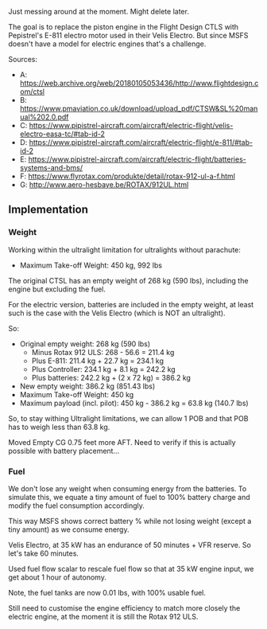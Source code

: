 Just messing around at the moment. Might delete later.

The goal is to replace the piston engine in the Flight Design CTLS with Pepistrel's E-811 electro motor used in their Velis Electro. But since MSFS doesn't have a model for electric engines that's a challenge.

Sources:

- A: https://web.archive.org/web/20180105053436/http://www.flightdesign.com/ctsl
- B: https://www.pmaviation.co.uk/download/upload_pdf/CTSW&SL%20manual%202.0.pdf
- C: https://www.pipistrel-aircraft.com/aircraft/electric-flight/velis-electro-easa-tc/#tab-id-2
- D: https://www.pipistrel-aircraft.com/aircraft/electric-flight/e-811/#tab-id-2
- E: https://www.pipistrel-aircraft.com/aircraft/electric-flight/batteries-systems-and-bms/
- F: https://www.flyrotax.com/produkte/detail/rotax-912-ul-a-f.html
- G: http://www.aero-hesbaye.be/ROTAX/912UL.html

## Implementation

### Weight

Working within the ultralight limitation for ultralights without parachute: 

- Maximum Take-off Weight: 450 kg, 992 lbs

The original CTSL has an empty weight of 268 kg (590 lbs), including the engine but excluding the fuel.

For the electric version, batteries are included in the empty weight, at least such is the case with the Velis Electro (which is NOT an ultralight).

So:

- Original empty weight: 268 kg (590 lbs)
  - Minus Rotax 912 ULS: 268 - 56.6 = 211.4 kg
  - Plus E-811: 211.4 kg + 22.7 kg = 234.1 kg
  - Plus Controller: 234.1 kg + 8.1 kg = 242.2 kg
  - Plus batteries: 242.2 kg + (2 x 72 kg) = 386.2 kg
- New empty weight: 386.2 kg (851.43 lbs)
- Maximum Take-off Weight: 450 kg
- Maximum payload (incl. pilot): 450 kg - 386.2 kg = 63.8 kg (140.7 lbs)

So, to stay withing Ultralight limitations, we can allow 1 POB and that POB has to weigh less than 63.8 kg.

Moved Empty CG 0.75 feet more AFT. Need to verify if this is actually possible with battery placement...

### Fuel

We don't lose any weight when consuming energy from the batteries. To simulate this, we equate a tiny amount of fuel to 100% battery charge and modify the fuel consumption accordingly.

This way MSFS shows correct battery % while not losing weight (except a tiny amount) as we consume energy.

Velis Electro, at 35 kW has an endurance of 50 minutes + VFR reserve. So let's take 60 minutes.

Used fuel flow scalar to rescale fuel flow so that at 35 kW engine input, we get about 1 hour of autonomy.

Note, the fuel tanks are now 0.01 lbs, with 100% usable fuel.

Still need to customise the engine efficiency to match more closely the electric engine, at the moment it is still the Rotax 912 ULS.